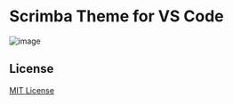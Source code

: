 # Scrimba Theme for VS Code

![image](https://user-images.githubusercontent.com/31581044/160749175-2894d3a1-b3bb-4cb0-b26b-425d3b200226.png)


## License

[MIT License](./LICENSE)
